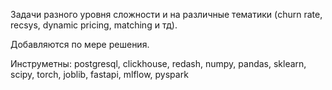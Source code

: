 Задачи разного уровня сложности и на различные тематики (churn rate, recsys, dynamic pricing, matching и тд). 

Добавляются по мере решения.

Инструметны: postgresql, clickhouse, redash, numpy, pandas, sklearn, scipy, torch, joblib, fastapi, mlflow, pyspark 